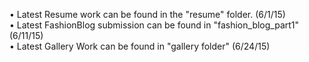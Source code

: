• Latest Resume work can be found in the "resume" folder. (6/1/15)<br/>
• Latest FashionBlog submission can be found in "fashion_blog_part1" (6/11/15)<br/>
• Latest Gallery Work can be found in "gallery folder" (6/24/15)
